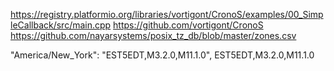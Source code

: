 https://registry.platformio.org/libraries/vortigont/CronoS/examples/00_SimpleCallback/src/main.cpp
https://github.com/vortigont/CronoS
https://github.com/nayarsystems/posix_tz_db/blob/master/zones.csv

"America/New_York": "EST5EDT,M3.2.0,M11.1.0",
                     EST5EDT,M3.2.0,M11.1.0
